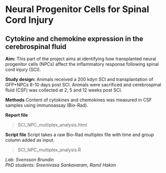 # Neural Progenitor Cells for Spinal Cord Injury

## Cytokine and chemokine expression in the cerebrospinal fluid

**Aim:** This part of the project aims at identifying how transplanted neural progenitor cells (NPCs) affect the inflammatory response following spinal cord injury (SCI).

**Study design:** Animals received a 200 kdyn SCI and transplantation of GFP+NPCs 8-10 days post SCI. Animals were sacrificed and cerebrospinal fluid (CSF) was collected at 2, 5 and 12 weeks post SCI.

**Methods** Content of cytokines and chemokines was measured in CSF samples using immunoassay (Bio-Rad). 

**Report file**
> SCI_NPC_multiplex_analysis.html

**Script file**
Script takes a raw Bio-Rad multiplex file with time and group column added as input.  
> SCI_NPC_multiplex_analysis.R


_Lab: Svensson Brundin_  
_PhD students: Sreenivasa Sankavaram, Ramil Hakim_

